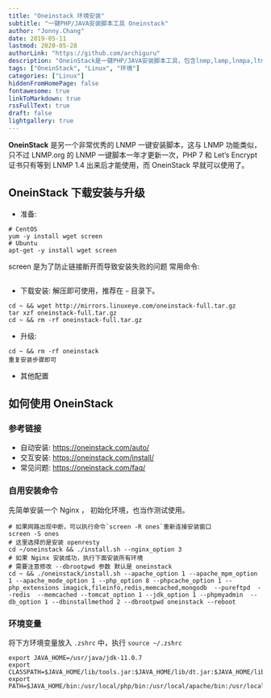 ```yaml
---
title: "Oneinstack 环境安装"
subtitle: "一键PHP/JAVA安装脚本工具 Oneinstack"
author: "Jonny.Chang"
date: 2019-05-11
lastmod: 2020-05-28
authorLink: "https://github.com/archiguru"
description: "OneinStack是一键PHP/JAVA安装脚本工具，包含lnmp,lamp,lnmpa,ltmp,lnmh, MySQL,PostgreSQL,MongoDB等."
tags: ["OneinStack", "Linux", "环境"]
categories: ["Linux"]
hiddenFromHomePage: false
fontawesome: true
linkToMarkdown: true
rssFullText: true
draft: false
lightgallery: true
---
```


**OneinStack** 是另一个非常优秀的 LNMP 一键安装脚本，这与 LNMP 功能类似，只不过 LNMP.org 的 LNMP 一键脚本一年才更新一次，PHP 7 和 Let’s Encrypt 证书只有等到 LNMP 1.4 出来后才能使用，而 OneinStack 早就可以使用了。

<!--more-->

## OneinStack 下载安装与升级

- 准备:

```shell
# CentOS
yum -y install wget screen
# Ubuntu
apt-get -y install wget screen
```

screen 是为了防止链接断开而导致安装失败的问题
常用命令:

```shell

```

- 下载安装:
  解压即可使用，推荐在 `~` 目录下。

```shell
cd ~ && wget http://mirrors.linuxeye.com/oneinstack-full.tar.gz
tar xzf oneinstack-full.tar.gz
cd ~ && rm -rf oneinstack-full.tar.gz
```

- 升级:

```shell
cd ~ && rm -rf oneinstack
重复安装步骤即可
```

- 其他配置

## 如何使用 OneinStack

### 参考链接

- 自动安装: https://oneinstack.com/auto/
- 交互安装: https://oneinstack.com/install/
- 常见问题: https://oneinstack.com/faq/

### 自用安装命令

先简单安装一个 Nginx ， 初始化环境，也当作测试使用。

```shell
# 如果网路出现中断，可以执行命令`screen -R ones`重新连接安装窗口
screen -S ones
# 这里选择的是安装 openresty
cd ~/oneinstack && ./install.sh --nginx_option 3
# 如果 Nginx 安装成功，执行下面安装所有环境
# 需要注意修改 --dbrootpwd 参数 默认是 oneinstack
cd ~ && ./oneinstack/install.sh --apache_option 1 --apache_mpm_option 1 --apache_mode_option 1 --php_option 8 --phpcache_option 1 --php_extensions imagick,fileinfo,redis,memcached,mongodb  --pureftpd  --redis  --memcached --tomcat_option 1 --jdk_option 1 --phpmyadmin  --db_option 1 --dbinstallmethod 2 --dbrootpwd oneinstack --reboot

```

### 环境变量

将下方环境变量放入 `.zshrc` 中，执行 `source ~/.zshrc`

```shell
export JAVA_HOME=/usr/java/jdk-11.0.7
export CLASSPATH=$JAVA_HOME/lib/tools.jar:$JAVA_HOME/lib/dt.jar:$JAVA_HOME/lib
export PATH=$JAVA_HOME/bin:/usr/local/php/bin:/usr/local/apache/bin:/usr/local/mysql/bin:/usr/local/openresty/nginx/sbin:$PATH
```
